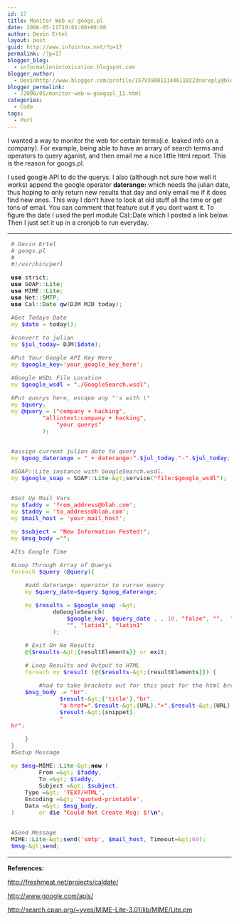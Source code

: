 ```yaml
---
id: 17
title: Monitor Web w/ googs.pl
date: 2006-05-11T19:01:00+00:00
author: Devin Ertel
layout: post
guid: http://www.infointox.net/?p=17
permalink: /?p=17
blogger_blog:
  - informationintoxication.blogspot.com
blogger_author:
  - Devinhttp://www.blogger.com/profile/15793900111446118223noreply@blogger.com
blogger_permalink:
  - /2006/05/monitor-web-w-googspl_11.html
categories:
  - Code
tags:
  - Perl
---
```

I wanted a way to monitor the web for certain terms(i.e. leaked info on a company). For example, being able to have an arrary of search terms and operators to query aganist, and then email me a nice little html report. This is the reason for googs.pl.

I used google API to do the querys. I also (although not sure how well it works) append the google operator **daterange:** which needs the julian date, thus hoping to only return new results that day and only email me if it does find new ones. This way I don&#8217;t have to look at old stuff all the time or get tons of email. You can comment that feature out if you dont want it. To figure the date I used the perl module Cal::Date which I posted a link below. Then I just set it up in a cronjob to run everyday.

<div class="wp_syntax">
  <table>
    <tr>
      <td class="code">
        <pre class="perl" style="font-family:monospace;"><span style="color: #666666; font-style: italic;"># Devin Ertel</span>
<span style="color: #666666; font-style: italic;"># googs.pl</span>
<span style="color: #666666; font-style: italic;"># </span>
<span style="color: #666666; font-style: italic;">#!/usr/bin/perl</span>
&nbsp;
<span style="color: #000000; font-weight: bold;">use</span> strict<span style="color: #339933;">;</span>     
<span style="color: #000000; font-weight: bold;">use</span> SOAP<span style="color: #339933;">::</span><span style="color: #006600;">Lite</span><span style="color: #339933;">;</span>
<span style="color: #000000; font-weight: bold;">use</span> MIME<span style="color: #339933;">::</span><span style="color: #006600;">Lite</span><span style="color: #339933;">;</span>
<span style="color: #000000; font-weight: bold;">use</span> Net<span style="color: #339933;">::</span><span style="color: #006600;">SMTP</span><span style="color: #339933;">;</span>
<span style="color: #000000; font-weight: bold;">use</span> Cal<span style="color: #339933;">::</span><span style="color: #006600;">Date</span> <span style="color: #000066;">qw</span><span style="color: #009900;">&#40;</span>DJM MJD today<span style="color: #009900;">&#41;</span><span style="color: #339933;">;</span>
&nbsp;
<span style="color: #666666; font-style: italic;">#Get Todays Date</span>
<span style="color: #b1b100;">my</span> <span style="color: #0000ff;">$date</span> <span style="color: #339933;">=</span> today<span style="color: #009900;">&#40;</span><span style="color: #009900;">&#41;</span><span style="color: #339933;">;</span>
&nbsp;
<span style="color: #666666; font-style: italic;">#convert to julian</span>
<span style="color: #b1b100;">my</span> <span style="color: #0000ff;">$jul_today</span><span style="color: #339933;">=</span> DJM<span style="color: #009900;">&#40;</span><span style="color: #0000ff;">$date</span><span style="color: #009900;">&#41;</span><span style="color: #339933;">;</span>
&nbsp;
<span style="color: #666666; font-style: italic;">#Put Your Google API Key Here</span>
<span style="color: #b1b100;">my</span> <span style="color: #0000ff;">$google_key</span><span style="color: #339933;">=</span><span style="color: #ff0000;">'your_google_key_here'</span><span style="color: #339933;">;</span>
&nbsp;
<span style="color: #666666; font-style: italic;">#Google WSDL File Location</span>
<span style="color: #b1b100;">my</span> <span style="color: #0000ff;">$google_wsdl</span> <span style="color: #339933;">=</span> <span style="color: #ff0000;">"./GoogleSearch.wsdl"</span><span style="color: #339933;">;</span>
&nbsp;
<span style="color: #666666; font-style: italic;">#Put querys here, escape any "'s with \" </span>
<span style="color: #b1b100;">my</span> <span style="color: #0000ff;">$query</span><span style="color: #339933;">;</span>
<span style="color: #b1b100;">my</span> <span style="color: #0000ff;">@query</span> <span style="color: #339933;">=</span> <span style="color: #009900;">&#40;</span><span style="color: #ff0000;">"company + hacking"</span><span style="color: #339933;">,</span>
	     <span style="color: #ff0000;">"allintext:company + hacking"</span><span style="color: #339933;">,</span>
             <span style="color: #ff0000;">"your querys"</span>
	     <span style="color: #009900;">&#41;</span><span style="color: #339933;">;</span>
&nbsp;
&nbsp;
<span style="color: #666666; font-style: italic;">#assign current julian date to query</span>
<span style="color: #b1b100;">my</span> <span style="color: #0000ff;">$goog_daterange</span> <span style="color: #339933;">=</span> <span style="color: #ff0000;">" + daterange:"</span><span style="color: #339933;">.</span><span style="color: #0000ff;">$jul_today</span><span style="color: #339933;">.</span><span style="color: #ff0000;">"-"</span><span style="color: #339933;">.</span><span style="color: #0000ff;">$jul_today</span><span style="color: #339933;">;</span>
&nbsp;
<span style="color: #666666; font-style: italic;">#SOAP::Lite instance with GoogleSearch.wsdl.</span>
<span style="color: #b1b100;">my</span> <span style="color: #0000ff;">$google_soap</span> <span style="color: #339933;">=</span> SOAP<span style="color: #339933;">::</span><span style="color: #006600;">Lite</span><span style="color: #339933;">-&</span><span style="color: #b1b100;">gt</span><span style="color: #339933;">;</span>service<span style="color: #009900;">&#40;</span><span style="color: #ff0000;">"file:$google_wsdl"</span><span style="color: #009900;">&#41;</span><span style="color: #339933;">;</span>
&nbsp;
&nbsp;
<span style="color: #666666; font-style: italic;">#Set Up Mail Vars</span>
<span style="color: #b1b100;">my</span> <span style="color: #0000ff;">$faddy</span> <span style="color: #339933;">=</span> <span style="color: #ff0000;">'from_address@blah.com'</span><span style="color: #339933;">;</span>
<span style="color: #b1b100;">my</span> <span style="color: #0000ff;">$taddy</span> <span style="color: #339933;">=</span> <span style="color: #ff0000;">'to_address@blah.com'</span><span style="color: #339933;">;</span>
<span style="color: #b1b100;">my</span> <span style="color: #0000ff;">$mail_host</span> <span style="color: #339933;">=</span> <span style="color: #ff0000;">'your_mail_host'</span><span style="color: #339933;">;</span>
&nbsp;
<span style="color: #b1b100;">my</span> <span style="color: #0000ff;">$subject</span> <span style="color: #339933;">=</span> <span style="color: #ff0000;">"New Information Posted!"</span><span style="color: #339933;">;</span>
<span style="color: #b1b100;">my</span> <span style="color: #0000ff;">$msg_body</span> <span style="color: #339933;">=</span><span style="color: #ff0000;">""</span><span style="color: #339933;">;</span>
&nbsp;
<span style="color: #666666; font-style: italic;">#Its Google Time</span>
&nbsp;
<span style="color: #666666; font-style: italic;">#Loop Through Array of Querys</span>
<span style="color: #b1b100;">foreach</span> <span style="color: #0000ff;">$query</span> <span style="color: #009900;">&#40;</span><span style="color: #0000ff;">@query</span><span style="color: #009900;">&#41;</span><span style="color: #009900;">&#123;</span>
&nbsp;
	<span style="color: #666666; font-style: italic;">#add daterange: operator to curren query</span>
	<span style="color: #b1b100;">my</span> <span style="color: #0000ff;">$query_date</span><span style="color: #339933;">=</span><span style="color: #0000ff;">$query</span><span style="color: #339933;">.</span><span style="color: #0000ff;">$goog_daterange</span><span style="color: #339933;">;</span>
&nbsp;
	<span style="color: #b1b100;">my</span> <span style="color: #0000ff;">$results</span> <span style="color: #339933;">=</span> <span style="color: #0000ff;">$google_soap</span> <span style="color: #339933;">-&</span><span style="color: #b1b100;">gt</span><span style="color: #339933;">;</span> 
    		doGoogleSearch<span style="color: #009900;">&#40;</span>
      			<span style="color: #0000ff;">$google_key</span><span style="color: #339933;">,</span> <span style="color: #0000ff;">$query_date</span> <span style="color: #339933;">,</span> <span style="color: #cc66cc;"></span><span style="color: #339933;">,</span> <span style="color: #cc66cc;">10</span><span style="color: #339933;">,</span> <span style="color: #ff0000;">"false"</span><span style="color: #339933;">,</span> <span style="color: #ff0000;">""</span><span style="color: #339933;">,</span>  <span style="color: #ff0000;">"false"</span><span style="color: #339933;">,</span>
      			<span style="color: #ff0000;">""</span><span style="color: #339933;">,</span> <span style="color: #ff0000;">"latin1"</span><span style="color: #339933;">,</span> <span style="color: #ff0000;">"latin1"</span>
    		<span style="color: #009900;">&#41;</span><span style="color: #339933;">;</span>
&nbsp;
	<span style="color: #666666; font-style: italic;"># Exit On No Results</span>
	<span style="color: #339933;">@</span><span style="color: #009900;">&#123;</span><span style="color: #0000ff;">$results</span><span style="color: #339933;">-&</span><span style="color: #b1b100;">gt</span><span style="color: #339933;">;</span><span style="color: #009900;">&#123;</span>resultElements<span style="color: #009900;">&#125;</span><span style="color: #009900;">&#125;</span> <span style="color: #b1b100;">or</span> <span style="color: #000066;">exit</span><span style="color: #339933;">;</span>
&nbsp;
	<span style="color: #666666; font-style: italic;"># Loop Results and Output to HTML</span>
	<span style="color: #b1b100;">foreach</span> <span style="color: #b1b100;">my</span> <span style="color: #0000ff;">$result</span> <span style="color: #009900;">&#40;</span><span style="color: #339933;">@</span><span style="color: #009900;">&#123;</span><span style="color: #0000ff;">$results</span><span style="color: #339933;">-&</span><span style="color: #b1b100;">gt</span><span style="color: #339933;">;</span><span style="color: #009900;">&#123;</span>resultElements<span style="color: #009900;">&#125;</span><span style="color: #009900;">&#125;</span><span style="color: #009900;">&#41;</span> <span style="color: #009900;">&#123;</span>
&nbsp;
        <span style="color: #666666; font-style: italic;">#had to take brackets out for this post for the html breaks and lines</span>
	<span style="color: #0000ff;">$msg_body</span> <span style="color: #339933;">.=</span> <span style="color: #ff0000;">"br"</span><span style="color: #339933;">.</span>
  		      <span style="color: #0000ff;">$result</span><span style="color: #339933;">-&</span><span style="color: #b1b100;">gt</span><span style="color: #339933;">;</span><span style="color: #009900;">&#123;</span><span style="color: #ff0000;">'title'</span><span style="color: #009900;">&#125;</span><span style="color: #339933;">.</span><span style="color: #ff0000;">"br"</span><span style="color: #339933;">.</span>
  		      <span style="color: #ff0000;">"a href="</span><span style="color: #339933;">.</span><span style="color: #0000ff;">$result</span><span style="color: #339933;">-&</span><span style="color: #b1b100;">gt</span><span style="color: #339933;">;</span><span style="color: #009900;">&#123;</span>URL<span style="color: #009900;">&#125;</span><span style="color: #339933;">.</span><span style="color: #ff0000;">"&gt;"</span><span style="color: #339933;">.</span><span style="color: #0000ff;">$result</span><span style="color: #339933;">-&</span><span style="color: #b1b100;">gt</span><span style="color: #339933;">;</span><span style="color: #009900;">&#123;</span>URL<span style="color: #009900;">&#125;</span><span style="color: #339933;">.</span><span style="color: #ff0000;">"/a br"</span><span style="color: #339933;">.</span>
  		      <span style="color: #0000ff;">$result</span><span style="color: #339933;">-&</span><span style="color: #b1b100;">gt</span><span style="color: #339933;">;</span><span style="color: #009900;">&#123;</span>snippet<span style="color: #009900;">&#125;</span><span style="color: #339933;">.</span>
		      <span style="color: #ff0000;">"
hr"</span><span style="color: #339933;">;</span>
&nbsp;
	<span style="color: #009900;">&#125;</span>
<span style="color: #009900;">&#125;</span>
<span style="color: #666666; font-style: italic;">#Setup Message</span>
&nbsp;
<span style="color: #b1b100;">my</span> <span style="color: #0000ff;">$msg</span><span style="color: #339933;">=</span>MIME<span style="color: #339933;">::</span><span style="color: #006600;">Lite</span><span style="color: #339933;">-&</span><span style="color: #b1b100;">gt</span><span style="color: #339933;">;</span><span style="color: #000000; font-weight: bold;">new</span> <span style="color: #009900;">&#40;</span>
        From <span style="color: #339933;">=&</span><span style="color: #b1b100;">gt</span><span style="color: #339933;">;</span> <span style="color: #0000ff;">$faddy</span><span style="color: #339933;">,</span>
        To <span style="color: #339933;">=&</span><span style="color: #b1b100;">gt</span><span style="color: #339933;">;</span> <span style="color: #0000ff;">$taddy</span><span style="color: #339933;">,</span>
        Subject <span style="color: #339933;">=&</span><span style="color: #b1b100;">gt</span><span style="color: #339933;">;</span> <span style="color: #0000ff;">$subject</span><span style="color: #339933;">,</span>
	Type <span style="color: #339933;">=&</span><span style="color: #b1b100;">gt</span><span style="color: #339933;">;</span> <span style="color: #ff0000;">'TEXT/HTML'</span><span style="color: #339933;">,</span>
	Encoding <span style="color: #339933;">=&</span><span style="color: #b1b100;">gt</span><span style="color: #339933;">;</span> <span style="color: #ff0000;">'quoted-printable'</span><span style="color: #339933;">,</span>
	Data <span style="color: #339933;">=&</span><span style="color: #b1b100;">gt</span><span style="color: #339933;">;</span> <span style="color: #0000ff;">$msg_body</span><span style="color: #339933;">,</span>
<span style="color: #009900;">&#41;</span>       <span style="color: #b1b100;">or</span> <span style="color: #000066;">die</span> <span style="color: #ff0000;">"Could Not Create Msg: $!<span style="color: #000099; font-weight: bold;">\n</span>"</span><span style="color: #339933;">;</span>
&nbsp;
&nbsp;
<span style="color: #666666; font-style: italic;">#Send Message</span>
MIME<span style="color: #339933;">::</span><span style="color: #006600;">Lite</span><span style="color: #339933;">-&</span><span style="color: #b1b100;">gt</span><span style="color: #339933;">;</span><span style="color: #000066;">send</span><span style="color: #009900;">&#40;</span><span style="color: #ff0000;">'smtp'</span><span style="color: #339933;">,</span> <span style="color: #0000ff;">$mail_host</span><span style="color: #339933;">,</span> Timeout<span style="color: #339933;">=&</span><span style="color: #b1b100;">gt</span><span style="color: #339933;">;</span><span style="color: #cc66cc;">60</span><span style="color: #009900;">&#41;</span><span style="color: #339933;">;</span>
<span style="color: #0000ff;">$msg</span><span style="color: #339933;">-&</span><span style="color: #b1b100;">gt</span><span style="color: #339933;">;</span><span style="color: #000066;">send</span><span style="color: #339933;">;</span></pre>
      </td>
    </tr>
  </table>
</div>

**References:**
  
<http://freshmeat.net/projects/caldate/>
  
<http://www.google.com/apis/>
  
<http://search.cpan.org/~yves/MIME-Lite-3.01/lib/MIME/Lite.pm>